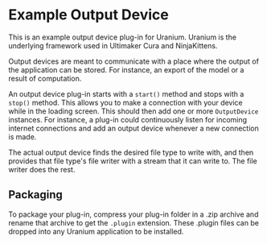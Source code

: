 Example Output Device
=====================

This is an example output device plug-in for Uranium. Uranium is the underlying framework used in Ultimaker Cura and NinjaKittens.

Output devices are meant to communicate with a place where the output of the application can be stored. For instance, an export of the model or a result of computation.

An output device plug-in starts with a `start()` method and stops with a `stop()` method. This allows you to make a connection with your device while in the loading screen. This should then add one or more `OutputDevice` instances. For instance, a plug-in could continuously listen for incoming internet connections and add an output device whenever a new connection is made.

The actual output device finds the desired file type to write with, and then provides that file type's file writer with a stream that it can write to. The file writer does the rest.

Packaging
---------

To package your plug-in, compress your plug-in folder in a .zip archive and rename that archive to get the `.plugin` extension. These .plugin files can be dropped into any Uranium application to be installed.
